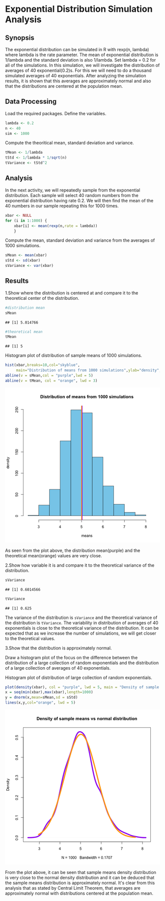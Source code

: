 Exponential Distribution Simulation Analysis
============================================

## Synopsis

The exponential distribution can be simulated in R with rexp(n, lambda) where lambda is the rate parameter. The mean of exponential distribution is 1/lambda and the standard deviation is also 1/lambda. Set lambda = 0.2 for all of the simulations. In this simulation, we will investigate the distribution of averages of 40 exponential(0.2)s. For this we will need to do a thousand simulated averages of 40 exponentials. After analyzing the simulation results, it is shown that this averages are approximately normal and also that the distributions are centered at the population mean.


## Data Processing

Load the required packages. Define the variables.


```r
lambda <- 0.2
n <- 40
sim <- 1000
```

Compute the theoritical mean, standard deviation and variance.

```r
tMean <- 1/lambda
tStd <- 1/lambda * 1/sqrt(n)
tVariance <- tStd^2
```

## Analysis

In the next activity, we will repeatedly sample from the exponential distribution. Each sample will select 40 random numbers from the exponential distribution having rate 0.2. We will then find the mean of the 40 numbers in our sample repeating this for 1000 times.


```r
xbar <- NULL
for (i in 1:1000) { 
    xbar[i] <- mean(rexp(n,rate = lambda)) 
    }
```

Compute the mean, standard deviation and variance from the averages of 1000 simulations.

```r
sMean <- mean(xbar)
sStd <- sd(xbar)
sVariance <- var(xbar)
```

## Results

1.Show where the distribution is centered at and compare it to the theoretical center of the distribution.

```r
#distribution mean
sMean
```

```
## [1] 5.014766
```


```r
#theoretical mean
tMean
```

```
## [1] 5
```

Histogram plot of distribution of sample means of 1000 simulations.


```r
hist(xbar,breaks=10,col="skyblue",
     main="Distribution of means from 1000 simulations",ylab="density", xlab="means")
abline(v = sMean,col = "purple",lwd = 5)
abline(v = tMean, col = "orange", lwd = 3)
```

![plot of chunk unnamed-chunk-7](figure/unnamed-chunk-7-1.png) 

As seen from the plot above, the distribution mean(purple) and the theoretical mean(orange) values are very close.

2.Show how variable it is and compare it to the theoretical variance of the distribution.


```r
sVariance
```

```
## [1] 0.6014566
```


```r
tVariance
```

```
## [1] 0.625
```

The variance of the distribution is `sVariance` and the theoretical variance of the distribution is `tVariance`. The variability in distribution of averages of 40 exponentials is close to the theoretical variance of the distribution. It can be expected that as we increase the number of simulations, we will get closer to the theoretical values.

3.Show that the distribution is approximately normal.

Draw a histogram plot of the focus on the difference between the distribution of a large collection of random exponentials and the distribution of a large collection of averages of 40 exponentials. 

Histogram plot of distribution of large collection of random exponentials.


```r
plot(density(xbar), col = "purple", lwd = 5, main = "Density of sample means vs normal distribution")
x = seq(min(xbar),max(xbar),length=1000) 
y = dnorm(x,mean=sMean,sd = sStd) 
lines(x,y,col="orange", lwd = 5) 
```

![plot of chunk unnamed-chunk-10](figure/unnamed-chunk-10-1.png) 

From the plot above, it can be seen that sample means density distribution is very close to the normal density distribution and it can be deduced that the sample means distribution is approximately normal. It's clear from this analysis that as stated by Central Limit Theorem, that averages are approximately normal with distributions centered at the population mean. 

